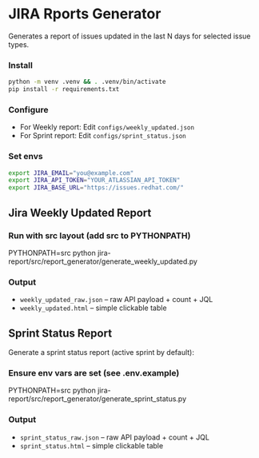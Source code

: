 # JIRA Rports Generator

Generates a report of issues updated in the last N days for selected issue types.

### Install

```bash
python -m venv .venv && . .venv/bin/activate
pip install -r requirements.txt
```

### Configure

 - For Weekly report: Edit `configs/weekly_updated.json` 
 - For Sprint report: Edit `configs/sprint_status.json` 

### Set envs 
```bash
export JIRA_EMAIL="you@example.com" 
export JIRA_API_TOKEN="YOUR_ATLASSIAN_API_TOKEN"
export JIRA_BASE_URL="https://issues.redhat.com/"
```
## Jira Weekly Updated Report

### Run with src layout (add src to PYTHONPATH)
PYTHONPATH=src python  jira-report/src/report_generator/generate_weekly_updated.py 

### Output

- `weekly_updated_raw.json` – raw API payload + count + JQL
- `weekly_updated.html` – simple clickable table

## Sprint Status Report

Generate a sprint status report (active sprint by default):

### Ensure env vars are set (see .env.example)
PYTHONPATH=src python  jira-report/src/report_generator/generate_sprint_status.py

### Output

- `sprint_status_raw.json` – raw API payload + count + JQL
- `sprint_status.html` – simple clickable table


